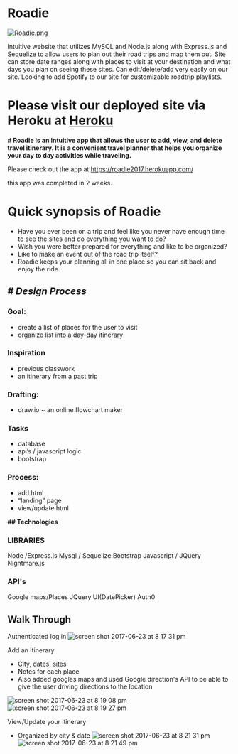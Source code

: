
# Roadie
[![Roadie.png](https://s7.postimg.org/6zme05g2z/Roadie.png)](https://postimg.org/image/6a3lnsfjb/)

Intuitive website that utilizes MySQL and Node.js along with Express.js and Sequelize to allow users to plan out their road trips and map them out. Site can store date ranges along with places to visit at your destination and what days you plan on seeing these sites. Can edit/delete/add very easily on our site. Looking to add Spotify to our site for customizable roadtrip playlists.

Please visit our deployed site via Heroku at [Heroku](https://roadie2017.herokuapp.com/)
=======
**# Roadie is an intuitive app that allows the user to add, view, and delete travel itinerary. It is a convenient travel planner that helps you organize your day to day activities while traveling.**

Please check out the app at https://roadie2017.herokuapp.com/

this app was completed in 2 weeks. 

# **Quick synopsis of Roadie**
- Have you ever been on a trip and feel like you never have enough time to see the sites and do everything you want to do?
- Wish you were better prepared for everything and like to be organized?
- Like to make an event out of the road trip itself?
- Roadie keeps your planning all in one place so you can sit back and enjoy the ride.


## *# *Design Process**
### Goal: 	
- create a list of places for the user to visit
- organize list into a day-day itinerary
### Inspiration		
- previous classwork 		
- an itinerary from a past trip
### Drafting: 		
- draw.io ~ an online flowchart maker
### Tasks			
- database           
-  api’s / javascript logic		
- bootstrap
### Process: 		
- add.html		
- “landing” page		 
- view/update.html 

**## Technologies**
### LIBRARIES
Node /Express.js
Mysql / Sequelize
Bootstrap
Javascript / JQuery
Nightmare.js
### API's
Google maps/Places
JQuery UI(DatePicker)
Auth0
 
## **Walk Through**
Authenticated log in
![screen shot 2017-06-23 at 8 17 31 pm](https://user-images.githubusercontent.com/24800244/27504016-0f454e0c-5851-11e7-988d-19f851a7ca79.png)

Add an Itinerary
- City, dates, sites
- Notes for each place
- Also added googles maps and used Google direction's API to be able to give the user driving directions to the location

![screen shot 2017-06-23 at 8 19 08 pm](https://user-images.githubusercontent.com/24800244/27504030-520e00b2-5851-11e7-97fc-4e6828df438b.png)
![screen shot 2017-06-23 at 8 19 27 pm](https://user-images.githubusercontent.com/24800244/27504032-56c9f336-5851-11e7-847e-113f80863250.png)

View/Update your itinerary
- Organized by city & date
![screen shot 2017-06-23 at 8 21 31 pm](https://user-images.githubusercontent.com/24800244/27504061-b7dd2b8e-5851-11e7-8621-1aecc156365b.png)
![screen shot 2017-06-23 at 8 21 49 pm](https://user-images.githubusercontent.com/24800244/27504064-bbbe145c-5851-11e7-93bd-90fe80d5c564.png)


